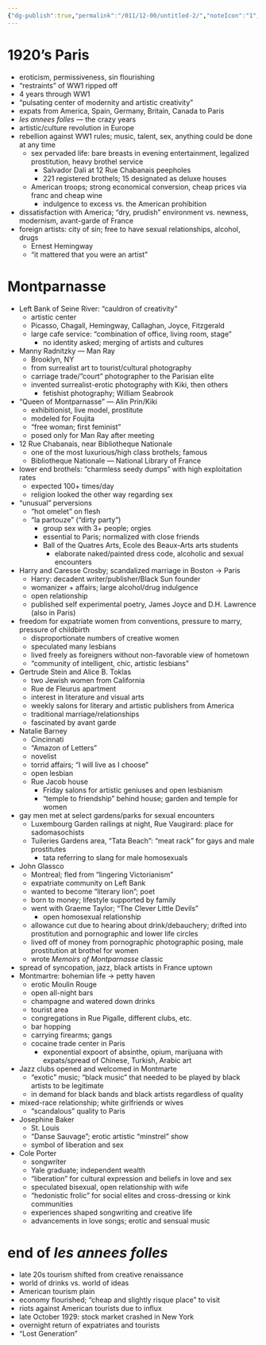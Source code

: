 ```yaml
---
{"dg-publish":true,"permalink":"/011/12-00/untitled-2/","noteIcon":"1","created":"2024-10-19T20:27:19.182-07:00","updated":"2024-09-26T15:31:35.649-07:00"}
---
```


# 1920’s Paris
- eroticism, permissiveness, sin flourishing
- “restraints” of WW1 ripped off
- 4 years through WW1
- “pulsating center of modernity and artistic creativity”
- expats from America, Spain, Germany, Britain, Canada to Paris
- *les annees folles* — the crazy years
- artistic/culture revolution in Europe
- rebellion against WW1 rules; music, talent, sex, anything could be done at any time
	- sex pervaded life: bare breasts in evening entertainment, legalized prostitution, heavy brothel service
		- Salvador Dali at 12 Rue Chabanais peepholes
		- 221 registered brothels; 15 designated as deluxe houses
	- American troops; strong economical conversion, cheap prices via franc and cheap wine
		- indulgence to excess vs. the American prohibition
- dissatisfaction with America; “dry, prudish” environment vs. newness, modernism, avant-garde of France
- foreign artists: city of sin; free to have sexual relationships, alcohol, drugs
	- Ernest Hemingway
	- “it mattered that you were an artist”
# Montparnasse
- Left Bank of Seine River: “cauldron of creativity”
	- artistic center
	- Picasso, Chagall, Hemingway, Callaghan, Joyce, Fitzgerald
	- large cafe service: “combination of office, living room, stage”
		- no identity asked; merging of artists and cultures
- Manny Radnitzky — Man Ray
	- Brooklyn, NY
	- from surrealist art to tourist/cultural photography
	- carriage trade/”court” photographer to the Parisian elite
	- invented surrealist-erotic photography with Kiki, then others
		- fetishist photography; William Seabrook
- “Queen of Montparnasse” — Alin Prin/Kiki
	- exhibitionist, live model, prostitute
	- modeled for Foujita
	- “free woman; first feminist”
	- posed only for Man Ray after meeting
- 12 Rue Chabanais, near Bibliotheque Nationale
	- one of the most luxurious/high class brothels; famous
	- Bibliotheque Nationale — National Library of France
- lower end brothels: “charmless seedy dumps” with high exploitation rates
	- expected 100+ times/day
	- religion looked the other way regarding sex
- “unusual” perversions
	- “hot omelet” on flesh
	- “la partouze” (“dirty party”)
		- group sex with 3+ people; orgies
		- essential to Paris; normalized with close friends
		- Ball of the Quatres Arts, Ecole des Beaux-Arts arts students
			- elaborate naked/painted dress code, alcoholic and sexual encounters
- Harry and Caresse Crosby; scandalized marriage in Boston → Paris
	- Harry: decadent writer/publisher/Black Sun founder
	- womanizer + affairs; large alcohol/drug indulgence
	- open relationship
	- published self experimental poetry, James Joyce and D.H. Lawrence (also in Paris)
- freedom for expatriate women from conventions, pressure to marry, pressure of childbirth
	- disproportionate numbers of creative women
	- speculated many lesbians
	- lived freely as foreigners without non-favorable view of hometown
	- “community of intelligent, chic, artistic lesbians”
- Gertrude Stein and Alice B. Toklas
	- two Jewish women from California
	- Rue de Fleurus apartment
	- interest in literature and visual arts
	- weekly salons for literary and artistic publishers from America
	- traditional marriage/relationships
	- fascinated by avant garde
- Natalie Barney
	- Cincinnati
	- “Amazon of Letters”
	- novelist
	- torrid affairs; “I will live as I choose”
	- open lesbian
	- Rue Jacob house
		- Friday salons for artistic geniuses and open lesbianism
		- “temple to friendship” behind house; garden and temple for women
- gay men met at select gardens/parks for sexual encounters
	- Luxembourg Garden railings at night, Rue Vaugirard: place for sadomasochists
	- Tuileries Gardens area, “Tata Beach”: “meat rack” for gays and male prostitutes
		- tata referring to slang for male homosexuals
- John Glassco
	- Montreal; fled from “lingering Victorianism”
	- expatriate community on Left Bank
	- wanted to become “literary lion”; poet
	- born to money; lifestyle supported by family
	- went with Graeme Taylor; “The Clever Little Devils”
		- open homosexual relationship
	- allowance cut due to hearing about drink/debauchery; drifted into prostitution and pornographic and lower life circles
	- lived off of money from pornographic photographic posing, male prostitution at brothel for women
	- wrote *Memoirs of Montparnasse* classic
- spread of syncopation, jazz, black artists in France uptown
- Montmartre: bohemian life → petty haven
	- erotic Moulin Rouge
	- open all-night bars
	- champagne and watered down drinks
	- tourist area
	- congregations in Rue Pigalle, different clubs, etc.
	- bar hopping
	- carrying firearms; gangs
	- cocaine trade center in Paris
		- exponential expoort of absinthe, opium, marijuana with expats/spread of Chinese, Turkish, Arabic art
- Jazz clubs opened and welcomed in Montmarte
	- “exotic” music; “black music” that needed to be played by black artists to be legitimate
	- in demand for black bands and black artists regardless of quality
- mixed-race relationship; white girlfriends or wives
	- “scandalous” quality to Paris
- Josephine Baker
	- St. Louis
	- “Danse Sauvage”; erotic artistic “minstrel” show
	- symbol of liberation and sex
- Cole Porter
	- songwriter
	- Yale graduate; independent wealth
	- “liberation” for cultural expression and beliefs in love and sex
	- speculated bisexual, open relationship with wife
	- “hedonistic frolic” for social elites and cross-dressing or kink communities
	- experiences shaped songwriting and creative life
	- advancements in love songs; erotic and sensual music
# end of *les annees folles*
- late 20s tourism shifted from creative renaissance
- world of drinks vs. world of ideas
- American tourism plain
- economy flourished; “cheap and slightly risque place” to visit
- riots against American tourists due to influx
- late October 1929: stock market crashed in New York
- overnight return of expatriates and tourists
- “Lost Generation”